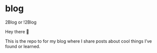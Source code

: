 # blog
2Blog or !2Blog

Hey there 👋

This is the repo to for my blog where I share posts about cool things I’ve found or learned. 
